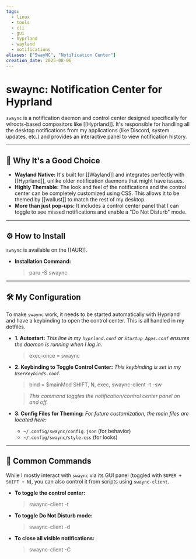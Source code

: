 ```yaml
---
tags:
  - linux
  - tools
  - cli
  - gui
  - hyprland
  - wayland
  - notifications
aliases: ["SwayNC", "Notification Center"]
creation_date: 2025-08-06
---
```


# swaync: Notification Center for Hyprland

`swaync` is a notification daemon and control center designed specifically for wlroots-based compositors like [[Hyprland]]. It's responsible for handling all the desktop notifications from my applications (like Discord, system updates, etc.) and provides an interactive panel to view notification history.

---
## 🤔 Why It's a Good Choice
- **Wayland Native:** It's built for [[Wayland]] and integrates perfectly with [[Hyprland]], unlike older notification daemons that might have issues.
- **Highly Themable:** The look and feel of the notifications and the control center can be completely customized using CSS. This allows it to be themed by [[wallust]] to match the rest of my desktop.
- **More than just pop-ups:** It includes a control center panel that I can toggle to see missed notifications and enable a "Do Not Disturb" mode.

---
## ⚙️ How to Install
`swaync` is available on the [[AUR]].

- **Installation Command:**
  > paru -S swaync

---
## 🛠️ My Configuration
To make `swaync` work, it needs to be started automatically with Hyprland and have a keybinding to open the control center. This is all handled in my dotfiles.

- **1. Autostart:**
  *This line in my `hyprland.conf` or `Startup_Apps.conf` ensures the daemon is running when I log in.*
  > exec-once = swaync

- **2. Keybinding to Toggle Control Center:**
  *This keybinding is set in my `UserKeybinds.conf`.*
  > bind = $mainMod SHIFT, N, exec, swaync-client -t -sw
  
  > *This command toggles the notification/control center panel on and off.*

- **3. Config Files for Theming:**
  *For future customization, the main files are located here:*
  - `~/.config/swaync/config.json` (for behavior)
  - `~/.config/swaync/style.css` (for looks)

---
## 🚀 Common Commands
While I mostly interact with `swaync` via its GUI panel (toggled with `SUPER + SHIFT + N`), you can also control it from scripts using `swaync-client`.

- **To toggle the control center:**
  > swaync-client -t

- **To toggle Do Not Disturb mode:**
  > swaync-client -d

- **To close all visible notifications:**
  > swaync-client -C